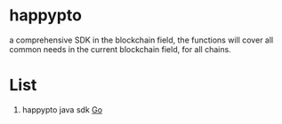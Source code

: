 # happypto
a comprehensive SDK in the blockchain field, the functions will cover all common needs in the current blockchain field, for all chains. 
# List
1. happypto java sdk [Go](https://github.com/0xhappyboy/happypto-j/tree/main)
